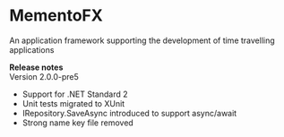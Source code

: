 # MementoFX
An application framework supporting the development of time travelling applications

**Release notes**  
Version 2.0.0-pre5
- Support for .NET Standard 2
- Unit tests migrated to XUnit
- IRepository.SaveAsync introduced to support async/await
- Strong name key file removed